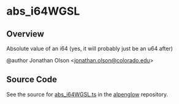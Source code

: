 # abs_i64WGSL

## Overview

Absolute value of an i64 (yes, it will probably just be an u64 after)

@author Jonathan Olson &lt;jonathan.olson@colorado.edu&gt;



## Source Code

See the source for [abs_i64WGSL.ts](https://github.com/phetsims/alpenglow/blob/main/js/webgpu/wgsl/math/abs_i64WGSL.ts) in the [alpenglow](https://github.com/phetsims/alpenglow) repository.
